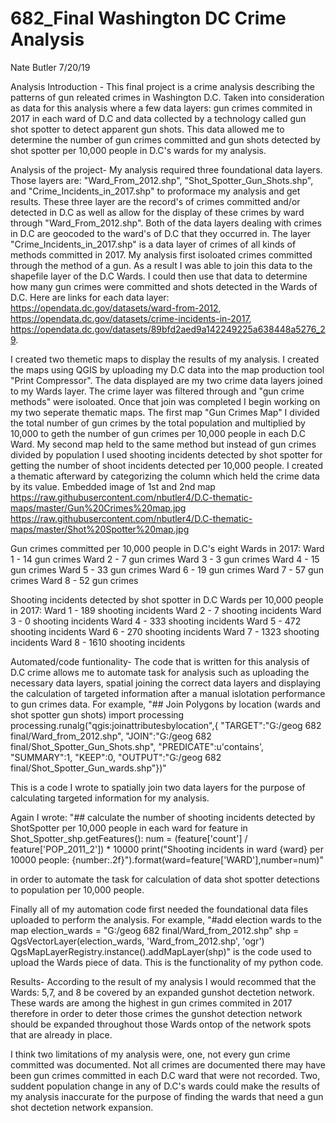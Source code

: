 # 682_Final Washington DC Crime Analysis 
Nate Butler 7/20/19

Analysis Introduction - 
This final project is a crime analysis describing the patterns of gun releated crimes in Washington D.C. Taken into consideration as data for this analysis where a few data layers: gun crimes commited in 2017 in each ward of D.C and data collected by a technology called gun shot spotter to detect apparent gun shots. This data allowed me to determine the number of gun crimes committed and gun shots detected by shot spotter per 10,000 people in D.C's wards for my analysis.

Analysis of the project-
My analysis required three foundational data layers. Those layers are: "Ward_From_2012.shp", "Shot_Spotter_Gun_Shots.shp", and "Crime_Incidents_in_2017.shp" to proformace my analysis and get results. These three layer are the record's of crimes committed and/or detected in D.C as well as allow for the display of these crimes by ward through "Ward_From_2012.shp". Both of the data layers dealing with crimes in D.C are geocoded to the ward's of D.C that they occurred in. The layer "Crime_Incidents_in_2017.shp" is a data layer of crimes of all kinds of methods committed in 2017. My analysis first isoloated crimes committed through the method of a gun. As a result I was able to join this data to the shapefile layer of the D.C Wards. I could then use that data to determine how many gun crimes were committed and shots detected in the Wards of D.C. Here are links for each data layer: https://opendata.dc.gov/datasets/ward-from-2012, https://opendata.dc.gov/datasets/crime-incidents-in-2017, https://opendata.dc.gov/datasets/89bfd2aed9a142249225a638448a5276_29.

I created two themetic maps to display the results of my analysis. I created the maps using QGIS by uploading my D.C data into the map production tool "Print Compressor". The data displayed are my two crime data layers joined to my Wards layer. The crime layer was filtered through and "gun crime methods" were isoloated. Once that join was completed I begin working on my two seperate thematic maps. The first map "Gun Crimes Map" I divided the total number of gun crimes by the total population and multiplied by 10,000 to geth the number of gun crimes per 10,000 people in each D.C Ward. My second map held to the same method but instead of gun crimes divided by population I used shooting incidents detected by shot spotter for getting the number of shoot incidents detected per 10,000 people. I created a thematic afterward by categorizing the column which held the crime data by its value. 
Embedded image of 1st and 2nd map 
https://raw.githubusercontent.com/nbutler4/D.C-thematic-maps/master/Gun%20Crimes%20map.jpg
https://raw.githubusercontent.com/nbutler4/D.C-thematic-maps/master/Shot%20Spotter%20map.jpg 

Gun crimes committed per 10,000 people in D.C's eight Wards in 2017:
Ward 1 - 14 gun crimes 
Ward 2 - 7 gun crimes
Ward 3 - 3 gun crimes
Ward 4 - 15 gun crimes
Ward 5 - 33 gun crimes
Ward 6 - 19 gun crimes
Ward 7 - 57 gun crimes
Ward 8 - 52 gun crimes

Shooting incidents detected by shot spotter in D.C Wards per 10,000 people in 2017:
Ward 1 - 189 shooting incidents
Ward 2 - 7 shooting incidents
Ward 3 - 0 shooting incidents
Ward 4 - 333 shooting incidents
Ward 5 - 472 shooting incidents
Ward 6 - 270 shooting incidents
Ward 7 - 1323 shooting incidents
Ward 8 - 1610 shooting incidents 

Automated/code funtionality- 
The code that is written for this analysis of D.C crime allows me to automate task for analysis such as uploading the necessary data layers, spatial joining the correct data layers and displaying the calculation of targeted information after a manual islotation performance to gun crimes data. For example, "## Join Polygons by location (wards and shot spotter gun shots)
import processing  
processing.runalg("qgis:joinattributesbylocation",{
"TARGET":"G:/geog 682 final/Ward_from_2012.shp", 
"JOIN":"G:/geog 682 final/Shot_Spotter_Gun_Shots.shp", 
"PREDICATE":u'contains',   
"SUMMARY":1,
"KEEP":0,
"OUTPUT":"G:/geog 682 final/Shot_Spotter_Gun_wards.shp"})" 

This is a code I wrote to spatially join two data layers for the purpose of calculating targeted information for my analysis. 

Again I wrote: "## calculate the number of shooting incidents detected by ShotSpotter per 10,000 people in each ward
for feature in Shot_Spotter_shp.getFeatures():
    num = (feature['count'] / feature['POP_2011_2']) * 10000
    print("Shooting incidents in ward {ward} per 10000 people: {number:.2f}").format(ward=feature['WARD'],number=num)" 
    
in order to automate the task for calculation of data shot spotter detections to population per 10,000 people.

Finally all of my automation code first needed the foundational data files uploaded to perform the analysis. For example,
"#add election wards to the map 
election_wards = "G:/geog 682 final/Ward_from_2012.shp"
shp =  QgsVectorLayer(election_wards, 'Ward_from_2012.shp', 'ogr')
QgsMapLayerRegistry.instance().addMapLayer(shp)"
is the code used to upload the Wards piece of data. This is the functionality of my python code.

Results- 
According to the result of my analysis I would recommed that the Wards: 5,7, and 8 be covered by an expanded gunshot dectetion network. These wards are among the highest in gun crimes commited in 2017 therefore in order to deter those crimes the gunshot detection network should be expanded throughout those Wards ontop of the network spots that are already in place.

I think two limitations of my analysis were, one, not every gun crime committed was documented. Not all crimes are documented there may have been gun crimes committed in each D.C ward that were not recorded. Two, suddent population change in any of D.C's wards could make the results of my analysis inaccurate for the purpose of finding the wards that need a gun shot dectetion network expansion. 


